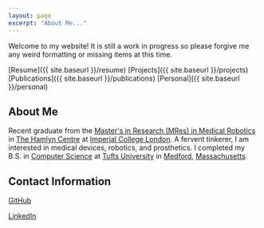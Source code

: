 ```yaml
---
layout: page
excerpt: "About Me..."
---
```


Welcome to my website! It is still a work in progress so please forgive me any weird formatting or missing items at this time.

[Resume]({{ site.baseurl }}/resume)              [Projects]({{ site.baseurl }}/projects)           [Publications]({{ site.baseurl }}/publications)           [Personal]({{ site.baseurl }}/personal)

## About Me
Recent graduate from the [Master's in Research (MRes) in Medical Robotics](http://www.imperial.ac.uk/study/pg/medicine/medical-robotics/) in [The Hamlyn Centre](https://www.imperial.ac.uk/hamlyn-centre/) at [Imperial College London](http://www.imperial.ac.uk/). A fervent tinkerer, I am interested in medical devices, robotics, and prosthetics. I completed my B.S. in [Computer Science](https://engineering.tufts.edu/cs/) at [Tufts University](https://www.tufts.edu/) in [Medford](https://www.medfordma.org/), [Massachusetts](https://www.mass.gov/).



## Contact Information

[GitHub](https://github.com/cdelor02)

[LinkedIn](https://www.linkedin.com/in/charlie-delorey/)


